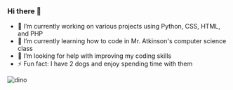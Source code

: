 ### Hi there 👋

- 🔭 I’m currently working on various projects using Python, CSS, HTML, and PHP
- 🌱 I’m currently learning how to code in Mr. Atkinson's computer science class
- 🤔 I’m looking for help with improving my coding skills
- ⚡ Fun fact: I have 2 dogs and enjoy spending time with them

![dino](https://github.com/NiallDionne/NiallDionne/assets/144242112/a7da1f1b-9f6f-4c5f-8bd6-82f0c6ca8152)
